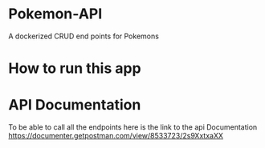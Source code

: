 # Pokemon-API
A dockerized CRUD end points for Pokemons

# How to run this app


# API Documentation
To be able to call all the endpoints here is the link to the api Documentation
https://documenter.getpostman.com/view/8533723/2s9XxtxaXX

